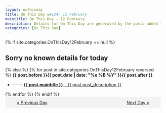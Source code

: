 ```yaml
---
layout: onthisday
title: On This Day &#124; 12 February
maintitle: On This Day — 12 February
description: Details for On This Day are generated by the posts added to the website so the content is subject to changes/updates over time.
categories: [On This Day]
---
```


{% if site.categories.OnThisDay12February == null %}
<h2>Sorry no known details for today</h2>
{% else %}
{% for post in site.categories.OnThisDay12February reversed %}
<strong>{{ post.before }}{{ post.date | date: "%e %B %Y" }}{{ post.after }}</strong>
<ul>
<li> ——: <a class="{{ post.class }}" href="{{ post.url }}"><strong>{{ post.maintitle }}</strong> - {{ post.post_description }}</a></li>
</ul>
{% endfor %}
{% endif %}
<br />
<div style="background-color: #f3f3f3; padding: 10px; border-radius: 5px; text-align: center; display: flex; justify-content: space-evenly;">
<a href="/onthisday/02/02-11">« Previous Day</a>
<span style="visibility:hidden;">[ Visit Leap Year February 29 ]</span>
<a href="/onthisday/02/02-13">Next Day »</a>
</div>
